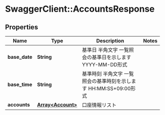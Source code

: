 # SwaggerClient::AccountsResponse

## Properties
Name | Type | Description | Notes
------------ | ------------- | ------------- | -------------
**base_date** | **String** | 基準日 半角文字 一覧照会の基準日を示します YYYY-MM-DD形式  | 
**base_time** | **String** | 基準時刻 半角文字 一覧照会の基準時刻を示します HH:MM:SS+09:00形式  | 
**accounts** | [**Array&lt;Account&gt;**](Account.md) | 口座情報リスト  | 


